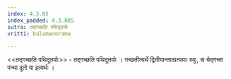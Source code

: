 ```yaml
---
index: 4.3.85
index_padded: 4.3.085
sutra: तद्गच्छति पथिदूतयोः
vritti: balamanorama

---
```

<<तद्गच्छति पथिदूतयोः>> - तद्गच्छति पथिदूतयोः । गच्छतीत्यर्थे द्वितीयान्तात्प्रत्ययाः स्युः, स चेद्गन्ता पन्था दूतो वा इत्यर्थः । 